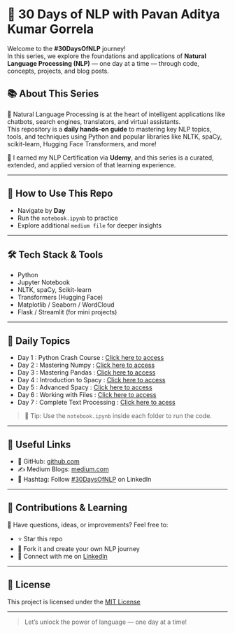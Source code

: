 # 🚀 30 Days of NLP with Pavan Aditya Kumar Gorrela

Welcome to the **#30DaysOfNLP** journey!  
In this series, we explore the foundations and applications of **Natural Language Processing (NLP)** — one day at a time — through code, concepts, projects, and blog posts.


## 📚 About This Series

🧠 Natural Language Processing is at the heart of intelligent applications like chatbots, search engines, translators, and virtual assistants.  
This repository is a **daily hands-on guide** to mastering key NLP topics, tools, and techniques using Python and popular libraries like NLTK, spaCy, scikit-learn, Hugging Face Transformers, and more!

📜 I earned my NLP Certification via **Udemy**, and this series is a curated, extended, and applied version of that learning experience.

---

## 🧭 How to Use This Repo

- Navigate by **Day**
- Run the `notebook.ipynb` to practice
- Explore additional `medium file` for deeper insights

---

## 🛠 Tech Stack & Tools

- Python
- Jupyter Notebook
- NLTK, spaCy, Scikit-learn
- Transformers (Hugging Face)
- Matplotlib / Seaborn / WordCloud
- Flask / Streamlit (for mini projects)

---

## 📅 Daily Topics

- Day 1 : Python Crash Course : [Click here to access](https://github.com/Pavan-Aditya-Kumar-Gorrela/NLPSeries/tree/main/Day1)
- Day 2 : Mastering Numpy : [Click here to access](https://github.com/Pavan-Aditya-Kumar-Gorrela/NLPSeries/tree/main/Day2)
- Day 3 : Mastering Pandas : [Click here to access](https://github.com/Pavan-Aditya-Kumar-Gorrela/NLPSeries/blob/main/Day3)
- Day 4 : Introduction to Spacy : [Click here to access](https://github.com/Pavan-Aditya-Kumar-Gorrela/NLPSeries/tree/main/Day4)
- Day 5 : Advanced Spacy : [Click here to access](https://github.com/Pavan-Aditya-Kumar-Gorrela/NLPSeries/blob/main/Day5)
- Day 6 : Working with Files : [Click here to access](https://github.com/Pavan-Aditya-Kumar-Gorrela/NLPSeries/blob/main/Day6)
- Day 7 : Complete Text Processing : [Click here to acess](https://github.com/Pavan-Aditya-Kumar-Gorrela/NLPSeries/blob/main/Day7)
> 📌 Tip: Use the `notebook.ipynb` inside each folder to run the code.

---

## 🔗 Useful Links

- 📂 GitHub: [github.com](https://github.com/Pavan-Aditya-Kumar-Gorrela)
- ✍️ Medium Blogs: [medium.com](https://medium.com/@pavanadityakumarg2004)
- 🧠 Hashtag: Follow [#30DaysOfNLP](https://www.linkedin.com/in/pavan-aditya-kumar-gorrela-857770271/) on LinkedIn

---

## 🙌 Contributions & Learning

💬 Have questions, ideas, or improvements? Feel free to:
- ⭐ Star this repo
- 🍴 Fork it and create your own NLP journey
- 📧 Connect with me on [LinkedIn](https://www.linkedin.com/in/pavan-aditya-kumar-gorrela-857770271/)

---

## 📜 License

This project is licensed under the [MIT License](./LICENSE)

---

> Let’s unlock the power of language — one day at a time!
